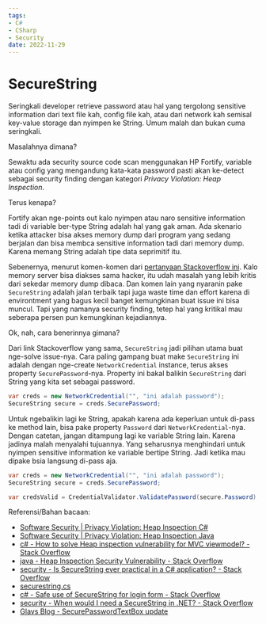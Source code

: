```yaml
---
tags:
- C#
- CSharp
- Security
date: 2022-11-29
---
```


# SecureString

Seringkali developer retrieve password atau hal yang tergolong sensitive information dari text file kah, config file kah, atau dari network kah semisal key-value storage dan nyimpen ke String. Umum malah dan bukan cuma seringkali.

Masalahnya dimana?

Sewaktu ada security source code scan menggunakan HP Fortify, variable atau config yang mengandung kata-kata password pasti akan ke-detect sebagai security finding dengan kategori _Privacy Violation: Heap Inspection_.

Terus kenapa?

Fortify akan nge-points out kalo nyimpen atau naro sensitive information tadi di variable ber-type String adalah hal yang gak aman. Ada skenario ketika attacker bisa akses memory dump dari program yang sedang berjalan dan bisa membca sensitive information tadi dari memory dump. Karena memang String adalah tipe data seprimitif itu.

Sebenernya, menurut komen-komen dari [pertanyaan Stackoverflow ini](https://stackoverflow.com/questions/40789379/how-to-solve-heap-inspection-vulnerability-for-mvc-viewmodel). Kalo memory server bisa diakses sama hacker, itu udah masalah yang lebih kritis dari sekedar memory dump dibaca. Dan komen lain yang nyaranin pake `SecureString` adalah jalan terbaik tapi juga waste time dan effort karena di environtment yang bagus kecil banget kemungkinan buat issue ini bisa muncul. Tapi yang namanya security finding, tetep hal yang kritikal mau seberapa persen pun kemungkinan kejadiannya.

Ok, nah, cara benerinnya gimana?

Dari link Stackoverflow yang sama, `SecureString` jadi pilihan utama buat nge-solve issue-nya. Cara paling gampang buat make `SecureString` ini adalah dengan nge-create `NetworkCredential` instance, terus akses property `SecurePassword`-nya. Property ini bakal balikin `SecureString` dari String yang kita set sebagai password.

```c#
var creds = new NetworkCredential("", "ini adalah password");
SecureString secure = creds.SecurePassword;
```

Untuk ngebalikin lagi ke String, apakah karena ada keperluan untuk di-pass ke method lain, bisa pake property `Password` dari `NetworkCredential`-nya. Dengan catetan, jangan ditampung lagi ke variable String lain. Karena jadinya malah menyalahi tujuannya. Yang seharusnya menghindari untuk nyimpen sensitive information ke variable bertipe String. Jadi ketika mau dipake bsia langsung di-pass aja.

```c#
var creds = new NetworkCredential("", "ini adalah password");
SecureString secure = creds.SecurePassword;

var credsValid = CredentialValidator.ValidatePassword(secure.Password);
```



Referensi/Bahan bacaan:

- [Software Security | Privacy Violation: Heap Inspection C#](https://vulncat.fortify.com/en/detail?id=desc.dataflow.dotnet.privacy_violation_heap_inspection.master#C%23%2FVB.NET%2FASP.NET)
- [Software Security | Privacy Violation: Heap Inspection Java](https://vulncat.fortify.com/en/detail?id=desc.dataflow.dotnet.privacy_violation_heap_inspection.master#Java%2FJSP)
- [c# - How to solve Heap inspection vulnerability for MVC viewmodel? - Stack Overflow](https://stackoverflow.com/questions/40789379/how-to-solve-heap-inspection-vulnerability-for-mvc-viewmodel)
- [java - Heap Inspection Security Vulnerability - Stack Overflow](https://stackoverflow.com/questions/30341327/heap-inspection-security-vulnerability)
- [security - Is SecureString ever practical in a C# application? - Stack Overflow](https://stackoverflow.com/questions/26190938/is-securestring-ever-practical-in-a-c-sharp-application)
- [securestring.cs](https://referencesource.microsoft.com/#mscorlib/system/security/securestring.cs,77d68ea938f47705,references)
- [c# - Safe use of SecureString for login form - Stack Overflow](https://stackoverflow.com/questions/14449579/safe-use-of-securestring-for-login-form)
- [security - When would I need a SecureString in .NET? - Stack Overflow](https://stackoverflow.com/questions/141203/when-would-i-need-a-securestring-in-net/141393#141393)
- [Glavs Blog - SecurePasswordTextBox update](https://weblogs.asp.net/pglavich/440191)

